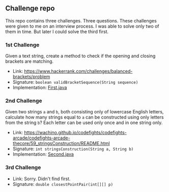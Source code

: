 ## Challenge repo

This repo contains three challenges. Three questions. These challenges were
given to me on an interview process. I was able to solve only two of them
in time. But later I could solve the third first.

### 1st Challenge

Given a text string, create a method to check if the opening and closing
brackets are matching.
- Link: https://www.hackerrank.com/challenges/balanced-brackets/problem
- Signature: `boolean validBracketSequence(String sequence)`
- Implementation: [First.java](src/main/java/blog/ricardocampos/First.java)

### 2nd Challenge

Given two strings `a` and `b`, both consisting only of lowercase English letters,
calculate how many strings equal to `a` can be constructed using only letters from
the string `b`? Each letter can be used only once and in one string only.
- Link: https://wachino.github.io/codefights/codefights-arcade/codefights-arcade-thecore/59_stringsConstruction/README.html
- Signature: `int stringsConstruction(String a, String b)`
- Implementation: [Second.java](src/main/java/blog/ricardocampos/Second.java)

### 3rd Challenge

- Link: Sorry. Didn't find first.
- Signature: `double closestPointPair(int[][] p)`
